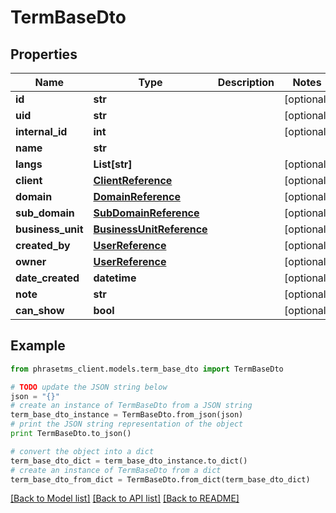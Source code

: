 # TermBaseDto

## Properties

| Name              | Type                                                  | Description | Notes      |
| ----------------- | ----------------------------------------------------- | ----------- | ---------- |
| **id**            | **str**                                               |             | [optional] |
| **uid**           | **str**                                               |             | [optional] |
| **internal_id**   | **int**                                               |             | [optional] |
| **name**          | **str**                                               |             |
| **langs**         | **List[str]**                                         |             | [optional] |
| **client**        | [**ClientReference**](ClientReference.md)             |             | [optional] |
| **domain**        | [**DomainReference**](DomainReference.md)             |             | [optional] |
| **sub_domain**    | [**SubDomainReference**](SubDomainReference.md)       |             | [optional] |
| **business_unit** | [**BusinessUnitReference**](BusinessUnitReference.md) |             | [optional] |
| **created_by**    | [**UserReference**](UserReference.md)                 |             | [optional] |
| **owner**         | [**UserReference**](UserReference.md)                 |             | [optional] |
| **date_created**  | **datetime**                                          |             | [optional] |
| **note**          | **str**                                               |             | [optional] |
| **can_show**      | **bool**                                              |             | [optional] |

## Example

```python
from phrasetms_client.models.term_base_dto import TermBaseDto

# TODO update the JSON string below
json = "{}"
# create an instance of TermBaseDto from a JSON string
term_base_dto_instance = TermBaseDto.from_json(json)
# print the JSON string representation of the object
print TermBaseDto.to_json()

# convert the object into a dict
term_base_dto_dict = term_base_dto_instance.to_dict()
# create an instance of TermBaseDto from a dict
term_base_dto_from_dict = TermBaseDto.from_dict(term_base_dto_dict)
```

[[Back to Model list]](../README.md#documentation-for-models) [[Back to API list]](../README.md#documentation-for-api-endpoints) [[Back to README]](../README.md)
